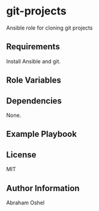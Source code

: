 git-projects
=================

Ansible role for cloning git projects

Requirements
------------

Install Ansible and git.

Role Variables
--------------

Dependencies
------------

None.

Example Playbook
-------------------------

License
-------

MIT

Author Information
------------------

Abraham Oshel
